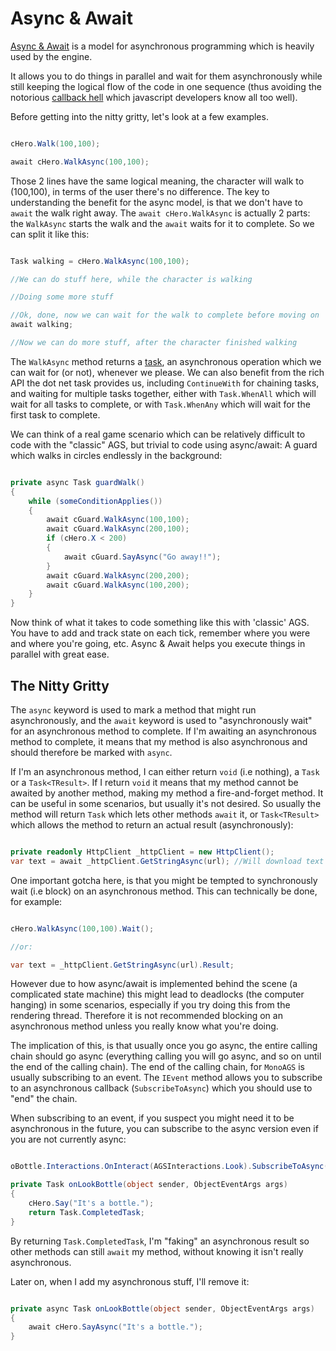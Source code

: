 # Async & Await

[Async & Await](https://docs.microsoft.com/en-us/dotnet/articles/csharp/async) is a model for asynchronous programming which is heavily used by the engine.

It allows you to do things in parallel and wait for them asynchronously while still keeping the logical flow of the code in one sequence (thus avoiding the notorious [callback hell](http://callbackhell.com/) which javascript developers know all too well).

Before getting into the nitty gritty, let's look at a few examples.

```csharp

cHero.Walk(100,100);

await cHero.WalkAsync(100,100);

```

Those 2 lines have the same logical meaning, the character will walk to (100,100), in terms of the user there's no difference.
The key to understanding the benefit for the async model, is that we don't have to `await` the walk right away.
The `await cHero.WalkAsync` is actually 2 parts: the `WalkAsync` starts the walk and the `await` waits for it to complete.
So we can split it like this:

```csharp

Task walking = cHero.WalkAsync(100,100);

//We can do stuff here, while the character is walking

//Doing some more stuff

//Ok, done, now we can wait for the walk to complete before moving on
await walking;

//Now we can do more stuff, after the character finished walking

```

The `WalkAsync` method returns a [task](https://msdn.microsoft.com/en-us/library/dd537609(v=vs.110).aspx), an asynchronous operation which we can wait for (or not), whenever we please. We can also benefit from the rich API the dot net task provides us, including `ContinueWith` for chaining tasks, and waiting for multiple tasks together, either with `Task.WhenAll` which will wait for all tasks to complete, or with `Task.WhenAny` which will wait for the first task to complete.

We can think of a real game scenario which can be relatively difficult to code with the "classic" AGS, but trivial to code using async/await: A guard which walks in circles endlessly in the background:

```csharp

private async Task guardWalk()
{
    while (someConditionApplies())
    {
        await cGuard.WalkAsync(100,100);
        await cGuard.WalkAsync(200,100);
        if (cHero.X < 200) 
        {
            await cGuard.SayAsync("Go away!!");
        }
        await cGuard.WalkAsync(200,200);
        await cGuard.WalkAsync(100,200);
    }
}

```

Now think of what it takes to code something like this with 'classic' AGS. You have to add and track state on each tick, remember where you were and where you're going, etc.
Async & Await helps you execute things in parallel with great ease.

## The Nitty Gritty

The `async` keyword is used to mark a method that might run asynchronously, and the `await` keyword is used to "asynchronously wait" for an asynchronous method to complete.
If I'm awaiting an asynchronous method to complete, it means that my method is also asynchronous and should therefore be marked with `async`.

If I'm an asynchronous method, I can either return `void` (i.e nothing), a `Task` or a `Task<TResult>`. If I return `void` it means that my method cannot be awaited by another method, making my method a fire-and-forget method. It can be useful in some scenarios, but usually it's not desired.
So usually the method will return `Task` which lets other methods `await` it, or `Task<TResult>` which allows the method to return an actual result (asynchronously):

```csharp

private readonly HttpClient _httpClient = new HttpClient();
var text = await _httpClient.GetStringAsync(url); //Will download text from a url asynchronously and return the text
```

One important gotcha here, is that you might be tempted to synchronously wait (i.e block) on an asynchronous method. This can technically be done, for example:

```csharp

cHero.WalkAsync(100,100).Wait();

//or:

var text = _httpClient.GetStringAsync(url).Result;

```

However due to how async/await is implemented behind the scene (a complicated state machine) this might lead to deadlocks (the computer hanging) in some scenarios, especially if you try doing this from the rendering thread.
Therefore it is not recommended blocking on an asynchronous method unless you really know what you're doing.

The implication of this, is that usually once you go async, the entire calling chain should go async (everything calling you will go async, and so on until the end of the calling chain).
The end of the calling chain, for `MonoAGS` is usually subscribing to an event. The `IEvent` method allows you to subscribe to an asynchronous callback (`SubscribeToAsync`) which you should use to "end" the chain.

When subscribing to an event, if you suspect you might need it to be asynchronous in the future, you can subscribe to the async version even if you are not currently async:

```csharp

oBottle.Interactions.OnInteract(AGSInteractions.Look).SubscribeToAsync(onLookBottle);

private Task onLookBottle(object sender, ObjectEventArgs args)
{
    cHero.Say("It's a bottle.");
    return Task.CompletedTask;
}

```

By returning `Task.CompletedTask`, I'm "faking" an asynchronous result so other methods can still `await` my method, without knowing it isn't really asynchronous.

Later on, when I add my asynchronous stuff, I'll remove it:

```csharp

private async Task onLookBottle(object sender, ObjectEventArgs args)
{
    await cHero.SayAsync("It's a bottle.");
}

```



